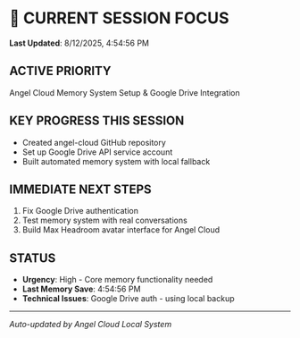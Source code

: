 # 🎯 CURRENT SESSION FOCUS
**Last Updated**: 8/12/2025, 4:54:56 PM

## **ACTIVE PRIORITY**
Angel Cloud Memory System Setup & Google Drive Integration

## **KEY PROGRESS THIS SESSION**
- Created angel-cloud GitHub repository
- Set up Google Drive API service account
- Built automated memory system with local fallback

## **IMMEDIATE NEXT STEPS**
1. Fix Google Drive authentication
2. Test memory system with real conversations
3. Build Max Headroom avatar interface for Angel Cloud

## **STATUS**
- **Urgency**: High - Core memory functionality needed
- **Last Memory Save**: 4:54:56 PM
- **Technical Issues**: Google Drive auth - using local backup

---
*Auto-updated by Angel Cloud Local System*